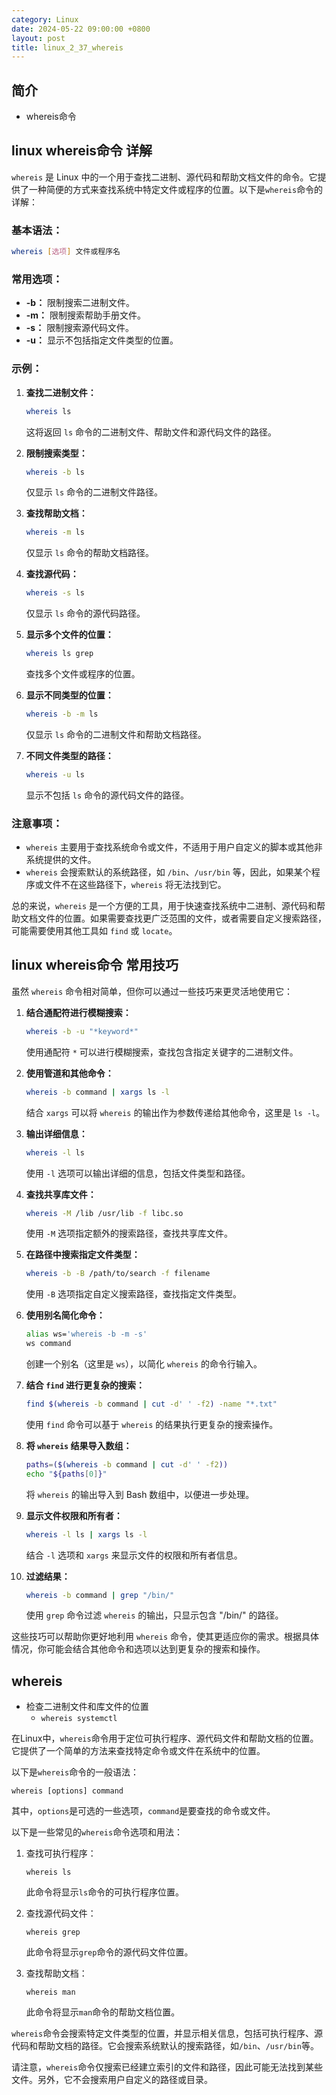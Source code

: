 ```yaml
---
category: Linux
date: 2024-05-22 09:00:00 +0800
layout: post
title: linux_2_37_whereis
---
```

## 简介

+ whereis命令

## linux whereis命令 详解

`whereis` 是 Linux 中的一个用于查找二进制、源代码和帮助文档文件的命令。它提供了一种简便的方式来查找系统中特定文件或程序的位置。以下是`whereis`命令的详解：

### 基本语法：

```bash
whereis [选项] 文件或程序名
```

### 常用选项：

- **-b：** 限制搜索二进制文件。
- **-m：** 限制搜索帮助手册文件。
- **-s：** 限制搜索源代码文件。
- **-u：** 显示不包括指定文件类型的位置。

### 示例：

1. **查找二进制文件：**
   ```bash
   whereis ls
   ```
   这将返回 `ls` 命令的二进制文件、帮助文件和源代码文件的路径。

2. **限制搜索类型：**
   ```bash
   whereis -b ls
   ```
   仅显示 `ls` 命令的二进制文件路径。

3. **查找帮助文档：**
   ```bash
   whereis -m ls
   ```
   仅显示 `ls` 命令的帮助文档路径。

4. **查找源代码：**
   ```bash
   whereis -s ls
   ```
   仅显示 `ls` 命令的源代码路径。

5. **显示多个文件的位置：**
   ```bash
   whereis ls grep
   ```
   查找多个文件或程序的位置。

6. **显示不同类型的位置：**
   ```bash
   whereis -b -m ls
   ```
   仅显示 `ls` 命令的二进制文件和帮助文档路径。

7. **不同文件类型的路径：**
   ```bash
   whereis -u ls
   ```
   显示不包括 `ls` 命令的源代码文件的路径。

### 注意事项：

- `whereis` 主要用于查找系统命令或文件，不适用于用户自定义的脚本或其他非系统提供的文件。
- `whereis` 会搜索默认的系统路径，如 `/bin`、`/usr/bin` 等，因此，如果某个程序或文件不在这些路径下，`whereis` 将无法找到它。

总的来说，`whereis` 是一个方便的工具，用于快速查找系统中二进制、源代码和帮助文档文件的位置。如果需要查找更广泛范围的文件，或者需要自定义搜索路径，可能需要使用其他工具如 `find` 或 `locate`。

## linux whereis命令 常用技巧

虽然 `whereis` 命令相对简单，但你可以通过一些技巧来更灵活地使用它：

1. **结合通配符进行模糊搜索：**
   ```bash
   whereis -b -u "*keyword*"
   ```
   使用通配符 `*` 可以进行模糊搜索，查找包含指定关键字的二进制文件。

2. **使用管道和其他命令：**
   ```bash
   whereis -b command | xargs ls -l
   ```
   结合 `xargs` 可以将 `whereis` 的输出作为参数传递给其他命令，这里是 `ls -l`。

3. **输出详细信息：**
   ```bash
   whereis -l ls
   ```
   使用 `-l` 选项可以输出详细的信息，包括文件类型和路径。

4. **查找共享库文件：**
   ```bash
   whereis -M /lib /usr/lib -f libc.so
   ```
   使用 `-M` 选项指定额外的搜索路径，查找共享库文件。

5. **在路径中搜索指定文件类型：**
   ```bash
   whereis -b -B /path/to/search -f filename
   ```
   使用 `-B` 选项指定自定义搜索路径，查找指定文件类型。

6. **使用别名简化命令：**
   ```bash
   alias ws='whereis -b -m -s'
   ws command
   ```
   创建一个别名（这里是 `ws`），以简化 `whereis` 的命令行输入。

7. **结合 `find` 进行更复杂的搜索：**
   ```bash
   find $(whereis -b command | cut -d' ' -f2) -name "*.txt"
   ```
   使用 `find` 命令可以基于 `whereis` 的结果执行更复杂的搜索操作。

8. **将 `whereis` 结果导入数组：**
   ```bash
   paths=($(whereis -b command | cut -d' ' -f2))
   echo "${paths[0]}"
   ```
   将 `whereis` 的输出导入到 Bash 数组中，以便进一步处理。

9. **显示文件权限和所有者：**
   ```bash
   whereis -l ls | xargs ls -l
   ```
   结合 `-l` 选项和 `xargs` 来显示文件的权限和所有者信息。

10. **过滤结果：**
    ```bash
    whereis -b command | grep "/bin/"
    ```
    使用 `grep` 命令过滤 `whereis` 的输出，只显示包含 "/bin/" 的路径。

这些技巧可以帮助你更好地利用 `whereis` 命令，使其更适应你的需求。根据具体情况，你可能会结合其他命令和选项以达到更复杂的搜索和操作。

## whereis  

+ 检查二进制文件和库文件的位置
  + `whereis systemctl`

在Linux中，`whereis`命令用于定位可执行程序、源代码文件和帮助文档的位置。它提供了一个简单的方法来查找特定命令或文件在系统中的位置。

以下是`whereis`命令的一般语法：

```
whereis [options] command
```

其中，`options`是可选的一些选项，`command`是要查找的命令或文件。

以下是一些常见的`whereis`命令选项和用法：

1. 查找可执行程序：
   ```
   whereis ls
   ```

   此命令将显示`ls`命令的可执行程序位置。

2. 查找源代码文件：
   ```
   whereis grep
   ```

   此命令将显示`grep`命令的源代码文件位置。

3. 查找帮助文档：
   ```
   whereis man
   ```

   此命令将显示`man`命令的帮助文档位置。

`whereis`命令会搜索特定文件类型的位置，并显示相关信息，包括可执行程序、源代码和帮助文档的路径。它会搜索系统默认的搜索路径，如`/bin`、`/usr/bin`等。

请注意，`whereis`命令仅搜索已经建立索引的文件和路径，因此可能无法找到某些文件。另外，它不会搜索用户自定义的路径或目录。